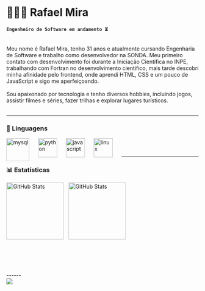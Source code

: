 # 👨🏻‍💻 Rafael Mira

**`Engenheiro de Software em andamento ⏳`**
<br>

<br>
Meu nome é Rafael Mira, tenho 31 anos e atualmente cursando Engenharia de Software e trabalho como desenvolvedor na SONDA. Meu primeiro contato com desenvolvimento foi durante a Iniciação Científica no INPE, trabalhando com Fortran no desenvolvimento cientifico, mais tarde descobri minha afinidade pelo frontend, onde aprendi HTML, CSS e um pouco de JavaScript e sigo me aperfeiçoando.
<br>
<br>
Sou apaixonado por tecnologia e tenho diversos hobbies, incluindo jogos, assistir filmes e séries, fazer trilhas e explorar lugares turísticos.
<br/>
<br/>

---
### 🤖 Linguagens


<img 
    align="left" 
    alt="mysql" 
    title="mysql"
    width="60px" 
    style="padding-right: 20px;" 
    src="https://cdn.jsdelivr.net/gh/devicons/devicon@latest/icons/mysql/mysql-original-wordmark.svg" 
/>


<img 
    align="left" 
    alt="python" 
    title="python"
    width="50px" 
    style="padding-right: 20px;" 
    src="https://cdn.jsdelivr.net/gh/devicons/devicon@latest/icons/python/python-original-wordmark.svg" 
/>

<img 
    align="left" 
    alt="javascript" 
    title="javascript"
    width="50px" 
    style="padding-right: 20px;" 
    src="https://cdn.jsdelivr.net/gh/devicons/devicon@latest/icons/javascript/javascript-original.svg"
/>

<img 
    align="left" 
    alt="linux" 
    title="linux"
    width="50px" 
    style="padding-right: 20px;" 
    src="https://cdn.jsdelivr.net/gh/devicons/devicon@latest/icons/linux/linux-original.svg"
/>

<br/>
<br/>

---

### 📊 Estatísticas

<p>
  <img 
    align="left" 
    alt="GitHub Stats" 
    height="150" 
    style="padding-right: 10px;" 
    src="https://github-readme-stats.vercel.app/api?username=rafaelmirajr&show_icons=true&theme=tokyonight&include_all_commits=true&locale=pt-br" 
  />

<img 
      align="left" 
      alt="GitHub Stats" 
      height="150" 
      src="https://github-readme-stats.vercel.app/api/top-langs/?username=rafaelmirajr&theme=tokyonight&layout=compact&custom_title=Tecnologias&langs_count=3" 
  />
<br>
<br>
<br>
<br>
</p>

<br>
<br>
<br>
<br>
<br>
<br>
<br>
<br>
<br>
------
<br>
<div> 
 <a href="https://www.linkedin.com/in/rafael-mira/" target="_blank"><img src="https://img.shields.io/badge/-LinkedIn-%230077B5?style=for-the-badge&logo=linkedin&logoColor=white" target="_blank"></a> 

</div>
